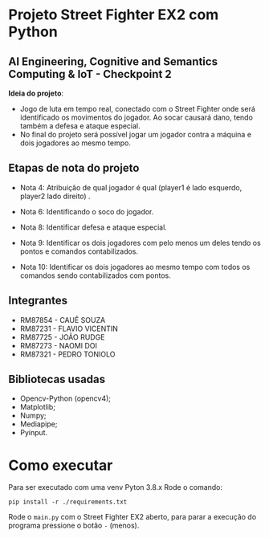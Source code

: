 # Projeto Street Fighter EX2 com Python
## AI Engineering, Cognitive and Semantics Computing & IoT - Checkpoint 2


**Ideia do projeto**:
- Jogo de luta em tempo real, conectado com o Street Fighter onde será identificado os movimentos do jogador. Ao socar causará dano, tendo também a defesa e ataque especial.
- No final do projeto será possível jogar um jogador contra a máquina e dois jogadores ao mesmo tempo.

## Etapas de nota do projeto

- Nota 4: Atribuição de qual jogador é qual (player1 é lado esquerdo, player2 lado direito) .

- Nota 6: Identificando o soco do jogador.

- Nota 8: Identificar defesa e ataque especial.

- Nota 9: Identificar os dois jogadores com pelo menos um deles tendo os pontos e comandos contabilizados.

- Nota 10: Identificar os dois jogadores ao mesmo tempo com todos os comandos sendo contabilizados com pontos.

## Integrantes

- RM87854 - CAUÊ SOUZA
- RM87231 - FLAVIO VICENTIN
- RM87725 - JOÃO RUDGE
- RM87273 - NAOMI DOI
- RM87321 - PEDRO TONIOLO

## Bibliotecas usadas

- Opencv-Python (opencv4);
- Matplotlib;
- Numpy;
- Mediapipe;
- Pyinput.

# Como executar
Para ser executado com uma venv Pyton 3.8.x
Rode o comando:
```
pip install -r ./requirements.txt
```


Rode o ```main.py``` com o Street Fighter EX2 aberto, para parar a execução do programa pressione o botão ```-``` (menos).

